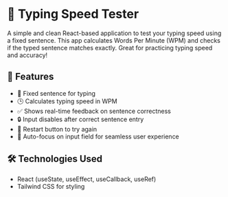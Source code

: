 # 🧠 Typing Speed Tester

A simple and clean React-based application to test your typing speed using a fixed sentence. This app calculates Words Per Minute (WPM) and checks if the typed sentence matches exactly. Great for practicing typing speed and accuracy!

## 🚀 Features

- 📌 Fixed sentence for typing
- 🕒 Calculates typing speed in WPM
- ✅ Shows real-time feedback on sentence correctness
- 🔒 Input disables after correct sentence entry
- 🔁 Restart button to try again
- 📌 Auto-focus on input field for seamless user experience


## 🛠️ Technologies Used

- React (useState, useEffect, useCallback, useRef)
- Tailwind CSS for styling
